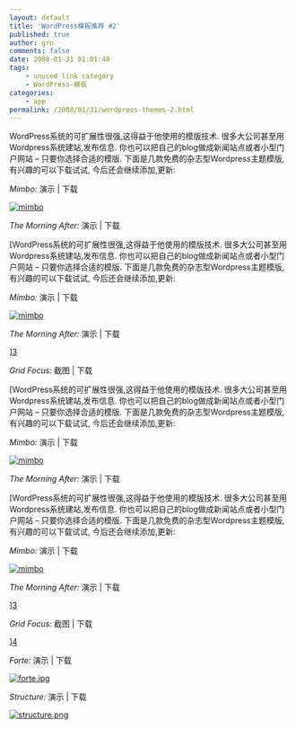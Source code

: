 ```yaml
---
layout: default
title: 'WordPress模板推荐 #2'
published: true
author: gro
comments: false
date: 2008-01-31 01:01:48
tags:
    - unused link category
    - WordPress-模板
categories:
    - app
permalink: /2008/01/31/wordpress-themes-2.html
---
```

WordPress系统的可扩展性很强,这得益于他使用的模版技术. 很多大公司甚至用Wordpress系统建站,发布信息. 你也可以把自己的blog做成新闻站点或者小型门户网站 &#8211; 只要你选择合适的模版. 下面是几款免费的杂志型Wordpress主题模版, 有兴趣的可以下载试试, 今后还会继续添加,更新:

_Mimbo:_ 演示 | 下载

[![mimbo][1]][2]
  
  _The Morning After:_ 演示 | 下载 
  
[WordPress系统的可扩展性很强,这得益于他使用的模版技术. 很多大公司甚至用Wordpress系统建站,发布信息. 你也可以把自己的blog做成新闻站点或者小型门户网站 &#8211; 只要你选择合适的模版. 下面是几款免费的杂志型Wordpress主题模版, 有兴趣的可以下载试试, 今后还会继续添加,更新:

_Mimbo:_ 演示 | 下载

[![mimbo][1]][2]
  
  _The Morning After:_ 演示 | 下载 
  
][3] 
  
 

_Grid Focus:_ 截图 | 下载 
  
[WordPress系统的可扩展性很强,这得益于他使用的模版技术. 很多大公司甚至用Wordpress系统建站,发布信息. 你也可以把自己的blog做成新闻站点或者小型门户网站 &#8211; 只要你选择合适的模版. 下面是几款免费的杂志型Wordpress主题模版, 有兴趣的可以下载试试, 今后还会继续添加,更新:

_Mimbo:_ 演示 | 下载

[![mimbo][1]][2]
  
  _The Morning After:_ 演示 | 下载 
  
[WordPress系统的可扩展性很强,这得益于他使用的模版技术. 很多大公司甚至用Wordpress系统建站,发布信息. 你也可以把自己的blog做成新闻站点或者小型门户网站 &#8211; 只要你选择合适的模版. 下面是几款免费的杂志型Wordpress主题模版, 有兴趣的可以下载试试, 今后还会继续添加,更新:

_Mimbo:_ 演示 | 下载

[![mimbo][1]][2]
  
  _The Morning After:_ 演示 | 下载 
  
][3] 
  
 

_Grid Focus:_ 截图 | 下载 
  
][4] 
  
 _Forte:_ 演示 | 下载 
  
[![forte.jpg][5]][6]

 _Structure:_ 演示 | 下载

[![structure.png][7]][8]

 [1]: http://getfreeware.net/wp-content/uploads/2008/01/mimbo.thumbnail.png
 [2]: http://getfreeware.net/wp-content/uploads/2008/01/mimbo.png "mimbo"
 [3]: http://getfreeware.net/wp-content/uploads/2008/01/the_morning_after.png "morning after"
 [4]: http://getfreeware.net/wp-content/uploads/2008/01/grid_focus.png "get_focus"
 [5]: http://getfreeware.net/wp-content/uploads/2008/01/forte.thumbnail.jpg
 [6]: http://getfreeware.net/wp-content/uploads/2008/01/forte.jpg "forte.jpg"
 [7]: http://getfreeware.net/wp-content/uploads/2008/01/structure.thumbnail.png
 [8]: http://getfreeware.net/wp-content/uploads/2008/01/structure.png "structure.png"